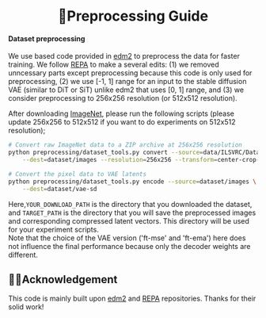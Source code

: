 <h1 align="center"> 🪽Preprocessing Guide
</h1>

#### Dataset preprocessing

We use based code provided in [edm2](https://github.com/NVlabs/edm2) to preprocess the data for faster training. We follow [REPA](https://github.com/sihyun-yu/REPA/tree/main/preprocessing) to  make a several edits: (1) we removed unncessary parts except preprocessing because this code is only used for preprocessing, (2) we use [-1, 1] range for an input to the stable diffusion VAE (similar to DiT or SiT) unlike edm2 that uses [0, 1] range, and (3) we consider preprocessing to 256x256 resolution (or 512x512 resolution).

After downloading [ImageNet](https://www.kaggle.com/competitions/imagenet-object-localization-challenge/data), please run the following scripts (please update 256x256 to 512x512 if you want to do experiments on 512x512 resolution);

```bash
# Convert raw ImageNet data to a ZIP archive at 256x256 resolution
python preprocessing/dataset_tools.py convert --source=data/ILSVRC/Data/CLS-LOC/train \
    --dest=dataset/images --resolution=256x256 --transform=center-crop-dhariwal
```

```bash
# Convert the pixel data to VAE latents
python preprocessing/dataset_tools.py encode --source=dataset/images \
    --dest=dataset/vae-sd
```

Here,`YOUR_DOWNLOAD_PATH` is the directory that you downloaded the dataset, and `TARGET_PATH` is the directory that you will save the preprocessed images and corresponding compressed latent vectors. This directory will be used for your experiment scripts.\
Note that the choice of the VAE version ('ft-mse' and 'ft-ema') here does not influence the final performance because only the
decoder weights  are different.

## 🤝🏻Acknowledgement

This code is mainly built upon [edm2](https://github.com/NVlabs/edm2) and [REPA](https://github.com/sihyun-yu/REPA/tree/main/preprocessing) repositories. Thanks for their solid work!